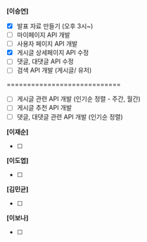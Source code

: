 **[이승연]**

- [x]  발표 자료 만들기 (오후 3시~)
- [ ]  마이페이지 API 개발
- [ ]  사용자 페이지 API 개발
- [x]  게시글 상세페이지 API 수정
- [ ]  댓글, 대댓글 API 수정
- [ ]  검색 API 개발 (게시글/ 유저)

============================

- [ ]  게시글 관련 API 개발 (인기순 정렬 - 주간, 월간)
- [ ]  게시글 추천 API 개발
- [ ]  댓글, 대댓글 관련 API 개발 (인기순 정렬)

**[이재순]**

- [ ] 

**[이도엽]**

- [ ] 

**[김민균]**

- [ ] 

**[이보나]**

- [ ]